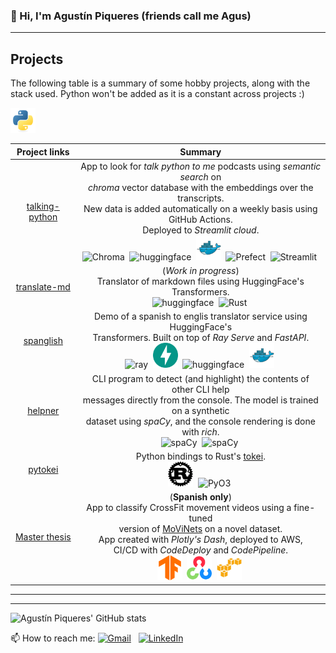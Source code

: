 ### 👋 Hi, I'm Agustín Piqueres (friends call me Agus)

---

<!--
**plaguss/plaguss** is a ✨ _special_ ✨ repository because its `README.md` (this file) appears on your GitHub profile.

Here are some ideas to get you started:

- 🔭 I’m currently working on ...
- 🌱 I’m currently learning ...
- 👯 I’m looking to collaborate on ...
- 🤔 I’m looking for help with ...
- 💬 Ask me about ...
- 📫 How to reach me: ...
- 😄 Pronouns: ...
- ⚡ Fun fact: ...

- 👀 I'm interested in data engineering, data science, machine learning, software engineering...

- 👯 I’m looking to collaborate on all things ![](https://img.shields.io/badge/Python-14354C?style=for-the-badge&style=flat&logo=python)

- 🌱 I’m currently learning ![](https://img.shields.io/badge/Rust-000000?style=for-the-badge&style=flat&logo=rust&logoColor=white)

-->


## Projects

The following table is a summary of some hobby projects, along with the stack used.
Python won't be added as it is a constant across projects :)

<img src="https://raw.githubusercontent.com/devicons/devicon/1119b9f84c0290e0f0b38982099a2bd027a48bf1/icons/python/python-original.svg" title="Python" alt="Javascript" width="40" height="40"/>&nbsp;

<div align="center">


| Project links   |      Summary      |
|:----------:|:-------------:|
| [talking-python](https://github.com/plaguss/talking-python) | App to look for *talk python to me* podcasts using *semantic search* on <br/> *chroma* vector database with the embeddings over the transcripts. <br/> New data is added automatically on a weekly basis using GitHub Actions. <br/> Deployed to *Streamlit cloud*. <br/> <img src="https://www.trychroma.com/chroma-logo.png" title="Chroma" alt="Chroma" width="40" height="35"/>&nbsp; <img src="https://huggingface.co/front/assets/huggingface_logo-noborder.svg" title="huggingface" alt="huggingface" width="40" height="40"/>&nbsp; <img src="https://raw.githubusercontent.com/devicons/devicon/1119b9f84c0290e0f0b38982099a2bd027a48bf1/icons/docker/docker-original.svg"  title="Docker" alt="Docker" width="40" height="40"/>&nbsp; <img src="https://d33wubrfki0l68.cloudfront.net/ed3492ea646ab7411b56ba0bf80b445f2187e38f/d266f/assets/img/full_logo_dark.2d098da5.svg" title="Prefect" alt="Prefect" width="90" height="40"/>&nbsp; <img src="https://user-images.githubusercontent.com/7164864/217935870-c0bc60a3-6fc0-4047-b011-7b4c59488c91.png" title="Streamlit" alt="Streamlit" width="40" height="25"/>&nbsp; |
| [translate-md](https://github.com/plaguss/translate-md) |    (*Work in progress*) <br/> Translator of markdown files using HuggingFace's Transformers.   <br/>   <img src="https://huggingface.co/front/assets/huggingface_logo-noborder.svg" title="huggingface" alt="huggingface" width="40" height="40"/>&nbsp; <img src="https://markdown-it-py.readthedocs.io/en/latest/_static/markdown-it-py.svg" title="Rust" alt="Rust" width="40" height="40"/>&nbsp; |
| [spanglish](https://github.com/plaguss/spanglish) |    Demo of a spanish to englis translator service using HuggingFace's <br/> Transformers. Built on top of *Ray Serve* and *FastAPI*.   <br/>  <img src="https://avatars.githubusercontent.com/u/22125274?s=48&v=4" title="ray" alt="ray" width="40" height="40"/>&nbsp; <img src="https://raw.githubusercontent.com/devicons/devicon/1119b9f84c0290e0f0b38982099a2bd027a48bf1/icons/fastapi/fastapi-plain.svg" title="Rust" alt="Rust" width="40" height="40"/>&nbsp; <img src="https://huggingface.co/front/assets/huggingface_logo-noborder.svg" title="huggingface" alt="huggingface" width="40" height="40"/>&nbsp; <img src="https://raw.githubusercontent.com/devicons/devicon/1119b9f84c0290e0f0b38982099a2bd027a48bf1/icons/docker/docker-original.svg"  title="Docker" alt="Docker" width="40" height="40"/>&nbsp; |
| [helpner](https://github.com/plaguss/helpner) |    CLI program to detect (and highlight) the contents of other CLI help <br/> messages directly from the console. The model is trained on a synthetic <br/> dataset using *spaCy*, and the console rendering is done with *rich*.  <br/>   <img src="https://duckduckgo.com/i/81015968.png" title="spaCy" alt="spaCy" width="50" height="20"/>&nbsp; <img src="https://avatars.githubusercontent.com/u/93378883?s=48&v=4" title="spaCy" alt="spaCy" width="40" height="40"/>&nbsp; |
| [pytokei](https://github.com/plaguss/pytokei) | Python bindings to Rust's [tokei](https://github.com/XAMPPRocky/tokei).   <br/>  <img src="https://raw.githubusercontent.com/devicons/devicon/1119b9f84c0290e0f0b38982099a2bd027a48bf1/icons/rust/rust-plain.svg" title="Rust" alt="Rust" width="40" height="40"/>&nbsp; <img src="https://avatars.githubusercontent.com/u/28156855?s=200&v=4" title="PyO3" alt="PyO3" width="40" height="40"/>&nbsp; |
| [Master thesis](https://github.com/plaguss/tfm-misc/blob/main/slides/slides.md) | (**Spanish only**)    <br/> App to classify CrossFit movement videos using a fine-tuned  <br/> version of [MoViNets](https://github.com/tensorflow/models/blob/master/official/projects/movinet/README.md) on a novel dataset. <br/> App created with *Plotly's Dash*, deployed to AWS, <br/> CI/CD with *CodeDeploy* and *CodePipeline*.  <br/>  <img src="https://raw.githubusercontent.com/devicons/devicon/1119b9f84c0290e0f0b38982099a2bd027a48bf1/icons/tensorflow/tensorflow-original.svg" title="tensorflow" alt="tensorflow" width="40" height="40"/>&nbsp; <img src="https://raw.githubusercontent.com/devicons/devicon/1119b9f84c0290e0f0b38982099a2bd027a48bf1/icons/opencv/opencv-original.svg" title="opencv" alt="opencv" width="40" height="40"/>&nbsp; <img src="https://raw.githubusercontent.com/devicons/devicon/1119b9f84c0290e0f0b38982099a2bd027a48bf1/icons/amazonwebservices/amazonwebservices-original.svg" title="aws" alt="aws" width="40" height="40"/>&nbsp; |


<!-- | Project links   |      Summary      |  Stack |
|:----------:|:-------------:|:------:|
| [talking-python](https://github.com/plaguss/talking-python) | App to look for *talk python to me* podcasts using *semantic search* on *chroma* vector database with the embeddings over the transcripts. Deployed to *Streamlit cloud*  | <img src="https://www.trychroma.com/chroma-logo.png" title="Chroma" alt="Chroma" width="40" height="35"/>&nbsp; <img src="https://huggingface.co/front/assets/huggingface_logo-noborder.svg" title="huggingface" alt="huggingface" width="40" height="40"/>&nbsp; <img src="https://raw.githubusercontent.com/devicons/devicon/1119b9f84c0290e0f0b38982099a2bd027a48bf1/icons/docker/docker-original.svg"  title="Docker" alt="Docker" width="40" height="40"/>&nbsp; <br /> <img src="https://d33wubrfki0l68.cloudfront.net/ed3492ea646ab7411b56ba0bf80b445f2187e38f/d266f/assets/img/full_logo_dark.2d098da5.svg" title="Prefect" alt="Prefect" width="90" height="40"/>&nbsp; <img src="https://user-images.githubusercontent.com/7164864/217935870-c0bc60a3-6fc0-4047-b011-7b4c59488c91.png" title="Streamlit" alt="Streamlit" width="40" height="25"/>&nbsp; |
| [translate-md](https://github.com/plaguss/translate-md) |    centered    |  <img src="https://huggingface.co/front/assets/huggingface_logo-noborder.svg" title="huggingface" alt="huggingface" width="40" height="40"/>&nbsp; <img src="https://markdown-it-py.readthedocs.io/en/latest/_static/markdown-it-py.svg" title="Rust" alt="Rust" width="40" height="40"/>&nbsp; |
| [spanglish](https://github.com/plaguss/spanglish) |    centered   | <img src="https://avatars.githubusercontent.com/u/22125274?s=48&v=4" title="ray" alt="ray" width="40" height="40"/>&nbsp; <img src="https://raw.githubusercontent.com/devicons/devicon/1119b9f84c0290e0f0b38982099a2bd027a48bf1/icons/fastapi/fastapi-plain.svg" title="Rust" alt="Rust" width="40" height="40"/>&nbsp; <img src="https://raw.githubusercontent.com/devicons/devicon/1119b9f84c0290e0f0b38982099a2bd027a48bf1/icons/docker/docker-original.svg"  title="Docker" alt="Docker" width="40" height="40"/>&nbsp; |
| [helpner](https://github.com/plaguss/helpner) |    centered   |   <img src="https://duckduckgo.com/i/81015968.png" title="spaCy" alt="spaCy" width="50" height="20"/>&nbsp; <img src="https://avatars.githubusercontent.com/u/93378883?s=48&v=4" title="spaCy" alt="spaCy" width="40" height="40"/>&nbsp; |
| [pytokei](https://github.com/plaguss/pytokei) | right-aligned |    <img src="https://raw.githubusercontent.com/devicons/devicon/1119b9f84c0290e0f0b38982099a2bd027a48bf1/icons/rust/rust-plain.svg" title="Rust" alt="Rust" width="40" height="40"/>&nbsp; <img src="https://avatars.githubusercontent.com/u/28156855?s=200&v=4" title="PyO3" alt="PyO3" width="40" height="40"/>&nbsp; |
| [Master thesis](https://github.com/plaguss/tfm-misc/blob/main/slides/slides.md) | (*Only in Spanish*) |  <img src="https://raw.githubusercontent.com/devicons/devicon/1119b9f84c0290e0f0b38982099a2bd027a48bf1/icons/tensorflow/tensorflow-original.svg" title="tensorflow" alt="tensorflow" width="40" height="40"/>&nbsp; <img src="https://raw.githubusercontent.com/devicons/devicon/1119b9f84c0290e0f0b38982099a2bd027a48bf1/icons/opencv/opencv-original.svg" title="opencv" alt="opencv" width="40" height="40"/>&nbsp; <img src="https://raw.githubusercontent.com/devicons/devicon/1119b9f84c0290e0f0b38982099a2bd027a48bf1/icons/amazonwebservices/amazonwebservices-original.svg" title="aws" alt="aws" width="40" height="40"/>&nbsp; | -->


</div>

---


---

![Agustín Piqueres' GitHub stats](https://github-readme-stats.vercel.app/api?username=plaguss&count_private=true&show_icons=true&theme=tokyonight)

 📫 How to reach me:
<a href="mailto:agustin.piqueres@gmail.com"><img alt="Gmail" src="https://img.shields.io/badge/Gmail-D14836?style=flat&logo=gmail&logoColor=white" /></a> &nbsp;
<a href="https://www.linkedin.com/in/agust%C3%ADn-piqueres-lajar%C3%ADn-6a661810a/?locale=en_US"><img alt="LinkedIn" src="https://img.shields.io/badge/linkedin%20-%230077B5.svg?&style=flat&logo=linkedin&logoColor=white"/></a> &nbsp;

<!-- ---

### Lines of code 

[![Updated once a week at 01:04](https://github.com/plaguss/plaguss/actions/workflows/fig.yml/badge.svg)](https://github.com/plaguss/plaguss/actions/workflows/fig.yml)

The following figure show the lines of code obtained with [pytokei](https://github.com/plaguss/pytokei). It is obtained from the public repos, without taking into account forks.

<p><img src="./pytokei_fig.svg"/></p> -->
